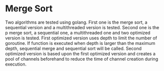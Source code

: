 # Merge Sort
Two algorithms are tested using golang.
First one is the merge sort, a sequential version and a multithreaded version is tested.
Second one is the p merge sort, a sequential one, a multithreaded one and two optimized version is tested.
First optimized version uses depth to limit the number of goroutine. If function is executed when depth is larger than the maximum depth, sequential merge and sequential sort will be called.
Second optimized version is based upon the first optimized version and creates a pool of channels beforehand to reduce the time of channel creation during execution.
